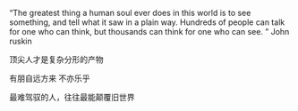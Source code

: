 “The greatest thing a human soul ever does in this world is to see something, 
and tell what it saw in a plain way. Hundreds of people can talk for one who 
can think, but thousands can think for one who can see. ” John ruskin

顶尖人才是复杂分形的产物

有朋自远方来 不亦乐乎

最难驾驭的人，往往最能颠覆旧世界
